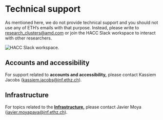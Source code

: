 # Technical support

As mentioned here, we do not provide technical support and you should not use any of ETH’s emails with that purpose. Instead, please write to [research_clusters@amd.com](mailto:research_clusters@amd.com) or join the HACC Slack workspace to interact with other researchers. 

![HACC Slack workspace.](./slack.png "HACC Slack workspace.")

## Accounts and accessibility
For support related to **accounts and accessibility,** please contact Kassiem Jacobs ([kassiem.jacobs@inf.ethz.ch](mailto:kassiem.jacobs@inf.ethz.ch)). 

## Infrastructure
For topics related to the [**Infrastructure,**](./infrastructure.md) please contact Javier Moya ([javier.moyapaya@inf.ethz.ch](mailto:javier.moyapaya@inf.ethz.ch)).
